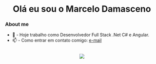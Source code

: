 <h1 align="center">
  Olá eu sou o Marcelo Damasceno
</h1>

### About me

 - 💼 - Hoje trabalho como Desenvolvedor Full Stack .Net C# e Angular.
 - 📫 - Como entrar em contato comigo: [e-mail](msdamasceno@gmail.com)

##
<p align="center">
  <a href="https://skillicons.dev">
    <img src="https://skillicons.dev/icons?i=cs,dotnet,visualstudio,angular,ts,html,css,vscode,git,github,gitlab" />
  </a>
</p>
<!--
**msdamasceno/msdamasceno** is a ✨ _special_ ✨ repository because its `README.md` (this file) appears on your GitHub profile.

Here are some ideas to get you started:

- 🔭 I’m currently working on ...
- 🌱 I’m currently learning ...
- 👯 I’m looking to collaborate on ...
- 🤔 I’m looking for help with ...
- 💬 Ask me about ...
- 📫 How to reach me: ...
- 😄 Pronouns: ...
- ⚡ Fun fact: ...
-->
